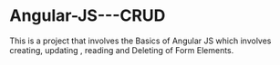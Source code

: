 # Angular-JS---CRUD

This is a project that involves the Basics of Angular JS which involves creating, updating , reading and Deleting of Form Elements. 
